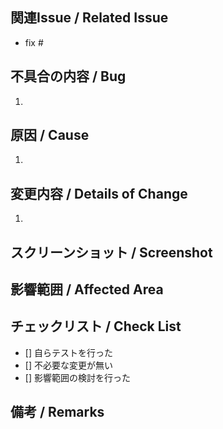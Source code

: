 ##  関連Issue / Related Issue
<!-- 関連Issueをfix #(番号)で記述 -->
- fix #

##  不具合の内容 / Bug
<!-- バグ,要望やIssue内容を簡潔に記述 -->
1. 

##  原因 / Cause
<!-- バグの原因を記述 -->
1. 

##  変更内容 / Details of Change
<!-- 行った修正を記述 -->
1. 

## スクリーンショット / Screenshot
<!-- 変更のスクリーンショットを添付 -->

## 影響範囲  / Affected Area
<!-- このプルリクエストにより、影響が想定される範囲を記述 -->

## チェックリスト / Check List
<!-- カッコ内にxを記入 -->
- [] 自らテストを行った
- [] 不必要な変更が無い
- [] 影響範囲の検討を行った

## 備考 / Remarks
<!-- その他、特記すべき事項を記述 -->